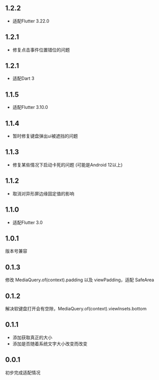 ## 1.2.2
- 适配Flutter 3.22.0
## 1.2.1
- 修复点击事件位置错位的问题
## 1.2.1
- 适配Dart 3
## 1.1.5
- 适配Flutter 3.10.0
## 1.1.4
- 暂时修复键盘弹出ui被遮挡的问题
## 1.1.3
- 修复某些情况下启动卡死的问题 (可能是Android 12以上)
## 1.1.2
- 取消对异形屏边缘固定值的影响
## 1.1.0
- 适配Flutter 3.0
## 1.0.1
版本号兼容
## 0.1.3
修改 MediaQuery.of(context).padding 以及 viewPadding，适配 SafeArea
## 0.1.2
解决软键盘打开会有空隙，MediaQuery.of(context).viewInsets.bottom
## 0.1.1
- 添加获取真正的大小
- 添加是否随着系统文字大小改变而改变
## 0.0.1
初步完成适配情况
